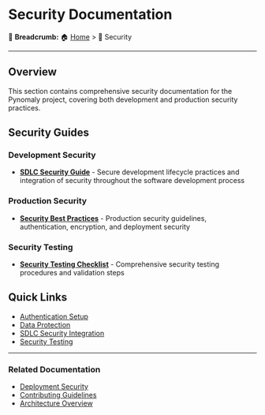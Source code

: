 # Security Documentation

🍞 **Breadcrumb:** 🏠 [Home](../index.md) > 📁 Security

---

## Overview

This section contains comprehensive security documentation for the Pynomaly project, covering both development and production security practices.

## Security Guides

### Development Security
- **[SDLC Security Guide](SDLC-security-guide.md)** - Secure development lifecycle practices and integration of security throughout the software development process

### Production Security
- **[Security Best Practices](security-best-practices.md)** - Production security guidelines, authentication, encryption, and deployment security

### Security Testing
- **[Security Testing Checklist](checklists/testing-checklist.md)** - Comprehensive security testing procedures and validation steps

## Quick Links

- [Authentication Setup](security-best-practices.md#authentication-and-authorization)
- [Data Protection](security-best-practices.md#data-protection-and-encryption)
- [SDLC Security Integration](SDLC-security-guide.md#sdlc-phases)
- [Security Testing](checklists/testing-checklist.md)

---

### Related Documentation

- [Deployment Security](../deployment/SECURITY.md)
- [Contributing Guidelines](../developer-guides/contributing/CONTRIBUTING.md)
- [Architecture Overview](../developer-guides/architecture/overview.md)
